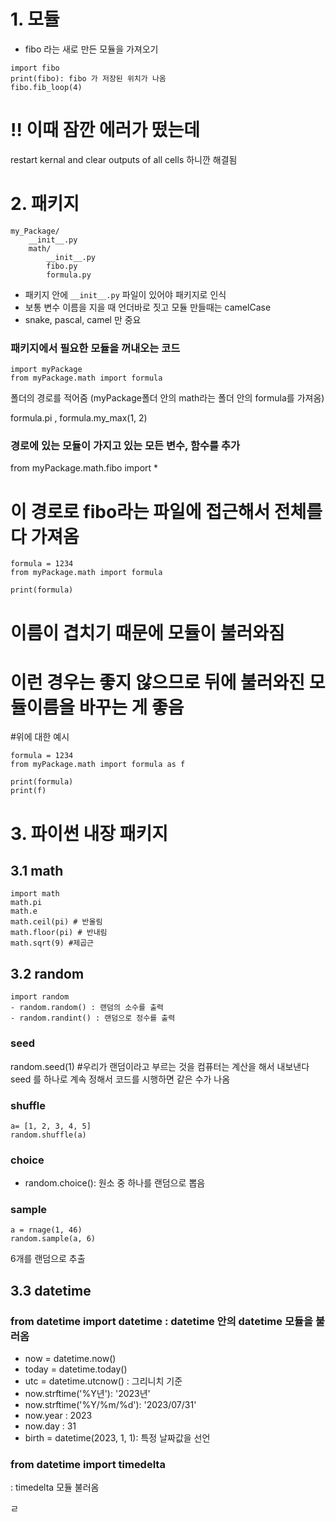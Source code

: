 # 1. 모듈

- fibo 라는 새로 만든 모듈을 가져오기
```
import fibo 
print(fibo): fibo 가 저장된 위치가 나옴
fibo.fib_loop(4) 
```
# !! 이때 잠깐 에러가 떴는데 
restart kernal and clear outputs of all cells 하니깐 해결됨

# 2. 패키지

```
my_Package/
    __init__.py
    math/
        __init__.py
        fibo.py
        formula.py

```
- 패키지 안에 `__init__.py` 파일이 있어야 패키지로 인식 
- 보통 변수 이름을 지을 때 언더바로 짓고 모듈 만들때는 camelCase 
- snake, pascal, camel 만 중요

### 패키지에서 필요한 모듈을 꺼내오는 코드 

```
import myPackage
from myPackage.math import formula
``` 
폴더의 경로를 적어줌 (myPackage폴더 안의 math라는 폴더 안의 formula를 가져옴)

formula.pi , formula.my_max(1, 2)

### 경로에 있는 모듈이 가지고 있는 모든 변수, 함수를 추가
from myPackage.math.fibo import * 
# 이 경로로 fibo라는 파일에 접근해서 전체를 다 가져옴

```
formula = 1234
from myPackage.math import formula

print(formula)
```

# 이름이 겹치기 때문에 모듈이 불러와짐 
# 이런 경우는 좋지 않으므로 뒤에 불러와진 모듈이름을 바꾸는 게 좋음

#위에 대한 예시
```
formula = 1234
from myPackage.math import formula as f 

print(formula)
print(f)
```

# 3. 파이썬 내장 패키지
## 3.1 math
```
import math
math.pi
math.e
math.ceil(pi) # 반올림
math.floor(pi) # 반내림
math.sqrt(9) #제곱근
```

## 3.2 random 
``` 
import random
- random.random() : 랜덤의 소수를 출력
- random.randint() : 랜덤으로 정수를 출력
```

### seed
random.seed(1) #우리가 랜덤이라고 부르는 것을 컴퓨터는 계산을 해서 내보낸다
seed 를 하나로 계속 정해서 코드를 시행하면 같은 수가 나옴

### shuffle
``` 
a= [1, 2, 3, 4, 5]
random.shuffle(a)
```

### choice
- random.choice(<list>): 원소 중 하나를 랜덤으로 뽑음

### sample
```
a = rnage(1, 46)
random.sample(a, 6)
```
6개를 랜덤으로 추출

## 3.3 datetime

### from datetime import datetime : datetime 안의 datetime 모듈을 불러옴
- now = datetime.now()
- today = datetime.today()
- utc = datetime.utcnow() : 그리니치 기준
- now.strftime('%Y년'): '2023년'
- now.strftime('%Y/%m/%d'): '2023/07/31'
- now.year : 2023
- now.day : 31
- birth = datetime(2023, 1, 1): 특정 날짜값을 선언

### from datetime import timedelta 
: timedelta 모듈 불러옴

ㄹ  


